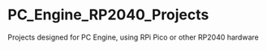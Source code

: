 # PC_Engine_RP2040_Projects
Projects designed for PC Engine, using RPi Pico or other RP2040 hardware
